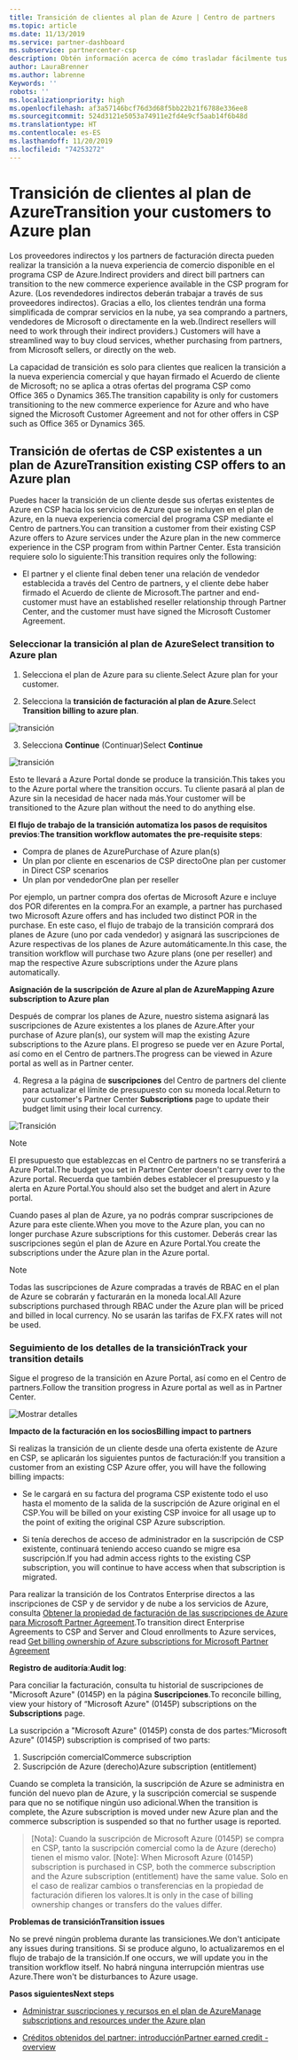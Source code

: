 ```yaml
---
title: Transición de clientes al plan de Azure | Centro de partners
ms.topic: article
ms.date: 11/13/2019
ms.service: partner-dashboard
ms.subservice: partnercenter-csp
description: Obtén información acerca de cómo trasladar fácilmente tus clientes al plan de Azure.
author: LauraBrenner
ms.author: labrenne
Keywords: ''
robots: ''
ms.localizationpriority: high
ms.openlocfilehash: af3a57146bcf76d3d68f5bb22b21f6788e336ee8
ms.sourcegitcommit: 524d3121e5053a74911e2fd4e9cf5aab14f6b48d
ms.translationtype: HT
ms.contentlocale: es-ES
ms.lasthandoff: 11/20/2019
ms.locfileid: "74253272"
---
```

# <a name="transition-your-customers-to-azure-plan"></a><span data-ttu-id="d11a0-103">Transición de clientes al plan de Azure</span><span class="sxs-lookup"><span data-stu-id="d11a0-103">Transition your customers to Azure plan</span></span>

<span data-ttu-id="d11a0-104">Los proveedores indirectos y los partners de facturación directa pueden realizar la transición a la nueva experiencia de comercio disponible en el programa CSP de Azure.</span><span class="sxs-lookup"><span data-stu-id="d11a0-104">Indirect providers and direct bill partners can transition to the new commerce experience available in the CSP program for Azure.</span></span> <span data-ttu-id="d11a0-105">(Los revendedores indirectos deberán trabajar a través de sus proveedores indirectos). Gracias a ello, los clientes tendrán una forma simplificada de comprar servicios en la nube, ya sea comprando a partners, vendedores de Microsoft o directamente en la web.</span><span class="sxs-lookup"><span data-stu-id="d11a0-105">(Indirect resellers will need to work through their indirect providers.) Customers will have a streamlined way to buy cloud services, whether purchasing from partners, from Microsoft sellers, or directly on the web.</span></span>

<span data-ttu-id="d11a0-106">La capacidad de transición es solo para clientes que realicen la transición a la nueva experiencia comercial y que hayan firmado el Acuerdo de cliente de Microsoft; no se aplica a otras ofertas del programa CSP como Office 365 o Dynamics 365.</span><span class="sxs-lookup"><span data-stu-id="d11a0-106">The transition capability is only for customers transitioning to the new commerce experience for Azure and who have signed the Microsoft Customer Agreement and not for other offers in CSP such as Office 365 or Dynamics 365.</span></span>

## <a name="transition-existing-csp-offers-to-an-azure-plan"></a><span data-ttu-id="d11a0-107">Transición de ofertas de CSP existentes a un plan de Azure</span><span class="sxs-lookup"><span data-stu-id="d11a0-107">Transition existing CSP offers to an Azure plan</span></span>

<span data-ttu-id="d11a0-108">Puedes hacer la transición de un cliente desde sus ofertas existentes de Azure en CSP hacia los servicios de Azure que se incluyen en el plan de Azure, en la nueva experiencia comercial del programa CSP mediante el Centro de partners.</span><span class="sxs-lookup"><span data-stu-id="d11a0-108">You can transition a customer from their existing CSP Azure offers to Azure services under the Azure plan in the new commerce experience in the CSP program from within Partner Center.</span></span> <span data-ttu-id="d11a0-109">Esta transición requiere solo lo siguiente:</span><span class="sxs-lookup"><span data-stu-id="d11a0-109">This transition requires only the following:</span></span>

- <span data-ttu-id="d11a0-110">El partner y el cliente final deben tener una relación de vendedor establecida a través del Centro de partners, y el cliente debe haber firmado el Acuerdo de cliente de Microsoft.</span><span class="sxs-lookup"><span data-stu-id="d11a0-110">The partner and end-customer must have an established reseller relationship through Partner Center, and the customer must have signed the Microsoft Customer Agreement.</span></span>

### <a name="select-transition-to-azure-plan"></a><span data-ttu-id="d11a0-111">Seleccionar la transición al plan de Azure</span><span class="sxs-lookup"><span data-stu-id="d11a0-111">Select transition to Azure plan</span></span>

1. <span data-ttu-id="d11a0-112">Selecciona el plan de Azure para su cliente.</span><span class="sxs-lookup"><span data-stu-id="d11a0-112">Select Azure plan for your customer.</span></span>

2. <span data-ttu-id="d11a0-113">Selecciona la **transición de facturación al plan de Azure**.</span><span class="sxs-lookup"><span data-stu-id="d11a0-113">Select **Transition billing to azure plan**.</span></span>

![transición](images/azure/transition1.png)

3. <span data-ttu-id="d11a0-115">Selecciona **Continue** (Continuar)</span><span class="sxs-lookup"><span data-stu-id="d11a0-115">Select **Continue**</span></span>

![transición](images/azure/transition2.png)

<span data-ttu-id="d11a0-117">Esto te llevará a Azure Portal donde se produce la transición.</span><span class="sxs-lookup"><span data-stu-id="d11a0-117">This takes you to the Azure portal where the transition occurs.</span></span> <span data-ttu-id="d11a0-118">Tu cliente pasará al plan de Azure sin la necesidad de hacer nada más.</span><span class="sxs-lookup"><span data-stu-id="d11a0-118">Your customer will be transitioned to the Azure plan without the need to do anything else.</span></span> 

<span data-ttu-id="d11a0-119">**El flujo de trabajo de la transición automatiza los pasos de requisitos previos**:</span><span class="sxs-lookup"><span data-stu-id="d11a0-119">**The transition workflow automates the pre-requisite steps**:</span></span> 

- <span data-ttu-id="d11a0-120">Compra de planes de Azure</span><span class="sxs-lookup"><span data-stu-id="d11a0-120">Purchase of Azure plan(s)</span></span> 
- <span data-ttu-id="d11a0-121">Un plan por cliente en escenarios de CSP directo</span><span class="sxs-lookup"><span data-stu-id="d11a0-121">One plan per customer in Direct CSP scenarios</span></span>  
- <span data-ttu-id="d11a0-122">Un plan por vendedor</span><span class="sxs-lookup"><span data-stu-id="d11a0-122">One plan per reseller</span></span>  

<span data-ttu-id="d11a0-123">Por ejemplo, un partner compra dos ofertas de Microsoft Azure e incluye dos POR diferentes en la compra.</span><span class="sxs-lookup"><span data-stu-id="d11a0-123">For an example, a partner has purchased two Microsoft Azure offers and has included two distinct POR in the purchase.</span></span> <span data-ttu-id="d11a0-124">En este caso, el flujo de trabajo de la transición comprará dos planes de Azure (uno por cada vendedor) y asignará las suscripciones de Azure respectivas de los planes de Azure automáticamente.</span><span class="sxs-lookup"><span data-stu-id="d11a0-124">In this case, the transition workflow will purchase two Azure plans (one per reseller) and map the respective Azure subscriptions under the Azure plans automatically.</span></span>  

<span data-ttu-id="d11a0-125">**Asignación de la suscripción de Azure al plan de Azure**</span><span class="sxs-lookup"><span data-stu-id="d11a0-125">**Mapping Azure subscription to Azure plan**</span></span>

<span data-ttu-id="d11a0-126">Después de comprar los planes de Azure, nuestro sistema asignará las suscripciones de Azure existentes a los planes de Azure.</span><span class="sxs-lookup"><span data-stu-id="d11a0-126">After your purchase of Azure plan(s), our system will map the existing Azure subscriptions to the Azure plans.</span></span> <span data-ttu-id="d11a0-127">El progreso se puede ver en Azure Portal, así como en el Centro de partners.</span><span class="sxs-lookup"><span data-stu-id="d11a0-127">The progress can be viewed in Azure portal as well as in Partner center.</span></span> 

4. <span data-ttu-id="d11a0-128">Regresa a la página de **suscripciones**  del Centro de partners del cliente para actualizar el límite de presupuesto con su moneda local.</span><span class="sxs-lookup"><span data-stu-id="d11a0-128">Return to your customer's Partner Center **Subscriptions** page to update their budget limit using their local currency.</span></span> 

![Transición](images/azure/transition3.png)

>[!NOTE]
><span data-ttu-id="d11a0-130">El presupuesto que establezcas en el Centro de partners no se transferirá a Azure Portal.</span><span class="sxs-lookup"><span data-stu-id="d11a0-130">The budget you set in Partner Center doesn't carry over to the Azure portal.</span></span> <span data-ttu-id="d11a0-131">Recuerda que también debes establecer el presupuesto y la alerta en Azure Portal.</span><span class="sxs-lookup"><span data-stu-id="d11a0-131">You should also set the budget and alert in Azure portal.</span></span>

<span data-ttu-id="d11a0-132">Cuando pases al plan de Azure, ya no podrás comprar suscripciones de Azure para este cliente.</span><span class="sxs-lookup"><span data-stu-id="d11a0-132">When you move to the Azure plan, you can no longer purchase Azure subscriptions for this customer.</span></span> <span data-ttu-id="d11a0-133">Deberás crear las suscripciones según el plan de Azure en Azure Portal.</span><span class="sxs-lookup"><span data-stu-id="d11a0-133">You create the subscriptions under the Azure plan in the Azure portal.</span></span>

>[!NOTE]
> <span data-ttu-id="d11a0-134">Todas las suscripciones de Azure compradas a través de RBAC en el plan de Azure se cobrarán y facturarán en la moneda local.</span><span class="sxs-lookup"><span data-stu-id="d11a0-134">All Azure subscriptions purchased through RBAC under the Azure plan will be priced and billed in local currency.</span></span> <span data-ttu-id="d11a0-135">No se usarán las tarifas de FX.</span><span class="sxs-lookup"><span data-stu-id="d11a0-135">FX rates will not be used.</span></span>

### <a name="track-your-transition-details"></a><span data-ttu-id="d11a0-136">Seguimiento de los detalles de la transición</span><span class="sxs-lookup"><span data-stu-id="d11a0-136">Track your transition details</span></span>

<span data-ttu-id="d11a0-137">Sigue el progreso de la transición en Azure Portal, así como en el Centro de partners.</span><span class="sxs-lookup"><span data-stu-id="d11a0-137">Follow the transition progress in Azure portal as well as in Partner Center.</span></span>

![Mostrar detalles](images/azure/details1.png)

<span data-ttu-id="d11a0-139">**Impacto de la facturación en los socios**</span><span class="sxs-lookup"><span data-stu-id="d11a0-139">**Billing impact to partners**</span></span>

<span data-ttu-id="d11a0-140">Si realizas la transición de un cliente desde una oferta existente de Azure en CSP, se aplicarán los siguientes puntos de facturación:</span><span class="sxs-lookup"><span data-stu-id="d11a0-140">If you transition a customer from an existing CSP Azure offer, you will have the following billing impacts:</span></span>

- <span data-ttu-id="d11a0-141">Se le cargará en su factura del programa CSP existente todo el uso hasta el momento de la salida de la suscripción de Azure original en el CSP.</span><span class="sxs-lookup"><span data-stu-id="d11a0-141">You will be billed on your existing CSP invoice for all usage up to the point of exiting the original CSP Azure subscription.</span></span>

- <span data-ttu-id="d11a0-142">Si tenía derechos de acceso de administrador en la suscripción de CSP existente, continuará teniendo acceso cuando se migre esa suscripción.</span><span class="sxs-lookup"><span data-stu-id="d11a0-142">If you had admin access rights to the existing CSP subscription, you will continue to have access when that subscription is migrated.</span></span>

<span data-ttu-id="d11a0-143">Para realizar la transición de los Contratos Enterprise directos a las inscripciones de CSP y de servidor y de nube a los servicios de Azure, consulta [Obtener la propiedad de facturación de las suscripciones de Azure para Microsoft Partner Agreement](https://docs.microsoft.com/azure/billing/mpa-request-ownership).</span><span class="sxs-lookup"><span data-stu-id="d11a0-143">To transition direct Enterprise Agreements to CSP and Server and Cloud enrollments to Azure services, read [Get billing ownership of Azure subscriptions for Microsoft Partner Agreement](https://docs.microsoft.com/azure/billing/mpa-request-ownership)</span></span>

<span data-ttu-id="d11a0-144">**Registro de auditoría**:</span><span class="sxs-lookup"><span data-stu-id="d11a0-144">**Audit log**:</span></span>

<span data-ttu-id="d11a0-145">Para conciliar la facturación, consulta tu historial de suscripciones de "Microsoft Azure" (0145P) en la página **Suscripciones**.</span><span class="sxs-lookup"><span data-stu-id="d11a0-145">To reconcile billing, view your history of “Microsoft Azure" (0145P) subscriptions on the **Subscriptions** page.</span></span> 

<span data-ttu-id="d11a0-146">La suscripción a "Microsoft Azure" (0145P) consta de dos partes:</span><span class="sxs-lookup"><span data-stu-id="d11a0-146">“Microsoft Azure" (0145P) subscription is comprised of two parts:</span></span>
1. <span data-ttu-id="d11a0-147">Suscripción comercial</span><span class="sxs-lookup"><span data-stu-id="d11a0-147">Commerce subscription</span></span> 
2. <span data-ttu-id="d11a0-148">Suscripción de Azure (derecho)</span><span class="sxs-lookup"><span data-stu-id="d11a0-148">Azure subscription (entitlement)</span></span>

<span data-ttu-id="d11a0-149">Cuando se completa la transición, la suscripción de Azure se administra en función del nuevo plan de Azure, y la suscripción comercial se suspende para que no se notifique ningún uso adicional.</span><span class="sxs-lookup"><span data-stu-id="d11a0-149">When the transition is complete, the Azure subscription is moved under new Azure plan and the commerce subscription is suspended so that no further usage is reported.</span></span>  

>[Nota]: Cuando la suscripción de Microsoft Azure (0145P) se compra en CSP, tanto la suscripción comercial como la de Azure (derecho) tienen el mismo valor.
>[Note]: When Microsoft Azure (0145P) subscription is purchased in CSP, both the commerce subscription and the Azure subscription (entitlement) have the same value. <span data-ttu-id="d11a0-151">Solo en el caso de realizar cambios o transferencias en la propiedad de facturación difieren los valores.</span><span class="sxs-lookup"><span data-stu-id="d11a0-151">It is only in the case of billing ownership changes or transfers do the values differ.</span></span> 

<span data-ttu-id="d11a0-152">**Problemas de transición**</span><span class="sxs-lookup"><span data-stu-id="d11a0-152">**Transition issues**</span></span>

<span data-ttu-id="d11a0-153">No se prevé ningún problema durante las transiciones.</span><span class="sxs-lookup"><span data-stu-id="d11a0-153">We don't anticipate any issues during transitions.</span></span> <span data-ttu-id="d11a0-154">Si se produce alguno, lo actualizaremos en el flujo de trabajo de la transición.</span><span class="sxs-lookup"><span data-stu-id="d11a0-154">If one occurs, we will update you in the transition workflow itself.</span></span> <span data-ttu-id="d11a0-155">No habrá ninguna interrupción mientras use Azure.</span><span class="sxs-lookup"><span data-stu-id="d11a0-155">There won't be disturbances to Azure usage.</span></span>  

<span data-ttu-id="d11a0-156">**Pasos siguientes**</span><span class="sxs-lookup"><span data-stu-id="d11a0-156">**Next steps**</span></span>

- [<span data-ttu-id="d11a0-157">Administrar suscripciones y recursos en el plan de Azure</span><span class="sxs-lookup"><span data-stu-id="d11a0-157">Manage subscriptions and resources under the Azure plan</span></span>](azure-plan-manage.md)

- [<span data-ttu-id="d11a0-158">Créditos obtenidos del partner: introducción</span><span class="sxs-lookup"><span data-stu-id="d11a0-158">Partner earned credit - overview</span></span>](partner-earned-credit.md)




